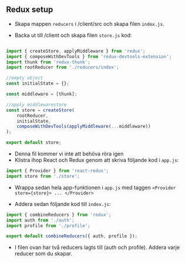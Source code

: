 ## Redux setup

* Skapa mappen `reducers` i /client/src och skapa filen `index.js`. 

* Backa ut till /client och skapa filen `store.js` kod:
```javascript

import { createStore, applyMiddleware } from 'redux';
import { composeWithDevTools } from 'redux-devtools-extension';
import thunk from 'redux-thunk';
import rootReducer from './reducers/index';

//empty object
const initialState = {};

const middleware = [thunk];

//apply middlewarestore
const store = createStore(
	rootReducer,
	initialState,
	composeWithDevTools(applyMiddleware(...middleware))
);

export default store;
```
* Denna fil kommer vi inte att behöva röra igen
* Klistra ihop React och Redux genom att skriva följande kod i `app.js`:
```javascript
import { Provider } from 'react-redux';
import store from './store';
```
* Wrappa sedan hela app-funktionen i `app.js` med taggen `<Provider store={store}> ... </Provider>`

* Addera sedan följande kod till `index.js`:
```javascript
import { combineReducers } from 'redux';
import auth from './auth';
import profile from './profile';

export default combineReducers({ auth, profile });
```
* I filen ovan har två reducers lagts till (auth och profile). Addera varje reducer som du skapar.
